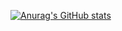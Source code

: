 [![Anurag's GitHub stats](https://github-readme-stats.vercel.app/api?username=anuraghazra&include_all_commits=true)](https://github.com/anuraghazra/github-readme-stats)
